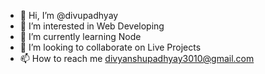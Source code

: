 - 👋 Hi, I’m @divupadhyay
- 👀 I’m interested in Web Developing
- 🌱 I’m currently learning Node
- 💞️ I’m looking to collaborate on Live Projects
- 📫 How to reach me divyanshupadhyay3010@gmail.com

<!---
divupadhyay/divupadhyay is a ✨ special ✨ repository because its `README.md` (this file) appears on your GitHub profile.
You can click the Preview link to take a look at your changes.
--->
